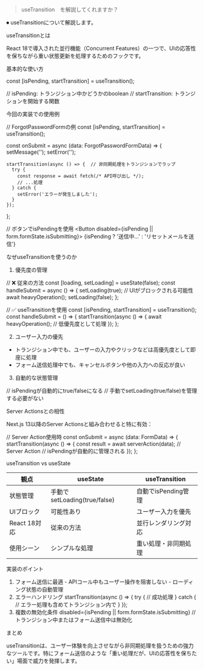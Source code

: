 > useTransition　を解説してくれますか？

⏺ useTransitionについて解説します。

  useTransitionとは

  React 18で導入された並行機能（Concurrent Features）の一つで、UIの応答性を保ちながら重い状態更新を処理するためのフックです。

  基本的な使い方

  const [isPending, startTransition] = useTransition();

  // isPending: トランジション中かどうかのboolean
  // startTransition: トランジションを開始する関数

  今回の実装での使用例

  // ForgotPasswordFormの例
  const [isPending, startTransition] = useTransition();

  const onSubmit = async (data: ForgotPasswordFormData) => {
    setMessage('');
    setError('');

    startTransition(async () => {  // 非同期処理をトランジションでラップ
      try {
        const response = await fetch(/* API呼び出し */);
        // ...処理
      } catch {
        setError('エラーが発生しました');
      }
    });
  };

  // ボタンでisPendingを使用
  <Button disabled={isPending || form.formState.isSubmitting}>
    {isPending ? '送信中...' : 'リセットメールを送信'}
  </Button>

  なぜuseTransitionを使うのか

  1. 優先度の管理

  // ❌ 従来の方法
  const [loading, setLoading] = useState(false);
  const handleSubmit = async () => {
    setLoading(true);  // UIがブロックされる可能性
    await heavyOperation();
    setLoading(false);
  };

  // ✅ useTransitionを使用
  const [isPending, startTransition] = useTransition();
  const handleSubmit = () => {
    startTransition(async () => {
      await heavyOperation();  // 低優先度として処理
    });
  };

  2. ユーザー入力の優先

  - トランジション中でも、ユーザーの入力やクリックなどは高優先度として即座に処理
  - フォーム送信処理中でも、キャンセルボタンや他の入力への反応が良い

  3. 自動的な状態管理

  // isPendingが自動的にtrue/falseになる
  // 手動でsetLoading(true/false)を管理する必要がない

  Server Actionsとの相性

  Next.js 13以降のServer Actionsと組み合わせると特に有効：

  // Server Action使用時
  const onSubmit = async (data: FormData) => {
    startTransition(async () => {
      const result = await serverAction(data);  // Server Action
      // isPendingが自動的に管理される
    });
  };

  useTransition vs useState

  | 観点         | useState                  | useTransition  |
  |------------|---------------------------|----------------|
  | 状態管理       | 手動でsetLoading(true/false) | 自動でisPending管理 |
  | UIブロック     | 可能性あり                     | ユーザー入力を優先      |
  | React 18対応 | 従来の方法                     | 並行レンダリング対応     |
  | 使用シーン      | シンプルな処理                   | 重い処理・非同期処理     |

  実装のポイント

  1. フォーム送信に最適
    - APIコール中もユーザー操作を阻害しない
    - ローディング状態の自動管理
  2. エラーハンドリング
  startTransition(async () => {
    try {
      // 成功処理
    } catch {
      // エラー処理も含めてトランジション内で
    }
  });
  3. 複数の無効化条件
  disabled={isPending || form.formState.isSubmitting}
  // トランジション中またはフォーム送信中は無効化

  まとめ

  useTransitionは、ユーザー体験を向上させながら非同期処理を扱うための強力なツールです。特にフォーム送信のような「重い処理だが、UIの応答性を保ちたい」場面で威力を発揮します。
